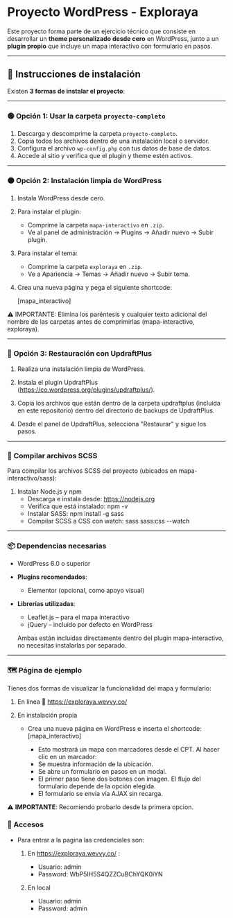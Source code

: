 # Proyecto WordPress - Exploraya

Este proyecto forma parte de un ejercicio técnico que consiste en desarrollar un **theme personalizado desde cero** en WordPress, junto a un **plugin propio** que incluye un mapa interactivo con formulario en pasos.

---

## 📌 Instrucciones de instalación

Existen **3 formas de instalar el proyecto**:

---

### 🟢 Opción 1: Usar la carpeta `proyecto-completo`

1. Descarga y descomprime la carpeta `proyecto-completo`.
2. Copia todos los archivos dentro de una instalación local o servidor.
3. Configura el archivo `wp-config.php` con tus datos de base de datos.
4. Accede al sitio y verifica que el plugin y theme estén activos.

---

### 🟠 Opción 2: Instalación limpia de WordPress

1. Instala WordPress desde cero.
2. Para instalar el plugin:
   - Comprime la carpeta `mapa-interactivo` en `.zip`.
   - Ve al panel de administración → Plugins → Añadir nuevo → Subir plugin.
3. Para instalar el tema:
   - Comprime la carpeta `exploraya` en `.zip`.
   - Ve a Apariencia → Temas → Añadir nuevo → Subir tema.
4. Crea una nueva página y pega el siguiente shortcode:

   [mapa_interactivo]

⚠️ IMPORTANTE: Elimina los paréntesis y cualquier texto adicional del nombre de las carpetas antes de comprimirlas (mapa-interactivo, exploraya).

--- 

### 🔵 Opción 3: Restauración con UpdraftPlus

1. Realiza una instalación limpia de WordPress.

2. Instala el plugin UpdraftPlus (https://co.wordpress.org/plugins/updraftplus/).

3. Copia los archivos que están dentro de la carpeta updraftplus (incluida en este repositorio) dentro del directorio de backups de UpdraftPlus.

4. Desde el panel de UpdraftPlus, selecciona "Restaurar" y sigue los pasos.

---

### 🎨 Compilar archivos SCSS

Para compilar los archivos SCSS del proyecto (ubicados en mapa-interactivo/sass):

1. Instalar Node.js y npm
    - Descarga e instala desde: https://nodejs.org
    - Verifica que está instalado: npm -v
    - Instalar SASS: npm install -g sass
    - Compilar SCSS a CSS con watch: sass sass:css --watch

---

### 📦 Dependencias necesarias

- WordPress 6.0 o superior

- **Plugins recomendados**:
    - Elementor (opcional, como apoyo visual)

- **Librerías utilizadas**:
    - Leaflet.js – para el mapa interactivo
    - jQuery – incluido por defecto en WordPress

    Ambas están incluidas directamente dentro del plugin mapa-interactivo, no necesitas instalarlas por separado.

---

### 🗺️ Página de ejemplo

Tienes dos formas de visualizar la funcionalidad del mapa y formulario:


1. En línea
🔗 https://exploraya.wevvy.co/

2. En instalación propia
    - Crea una nueva página en WordPress e inserta el shortcode:
        [mapa_interactivo]

        - Esto mostrará un mapa con marcadores desde el CPT. Al hacer clic en un marcador:
        - Se muestra información de la ubicación.
        - Se abre un formulario en pasos en un modal.
        - El primer paso tiene dos botones con imagen. El flujo del formulario depende de la opción  elegida.
        - El formulario se envía vía AJAX sin recarga.

⚠️ **IMPORTANTE**: Recomiendo probarlo desde la primera opcion.


### 🔐 Accesos

- Para entrar a la pagina las credenciales son:
    1. En https://exploraya.wevvy.co/ : 
        - Usuario: admin
        - Password: WbP5IH5S4QZZCuBChYQK0iYN

    2. En local
        - Usuario: admin
        - Password: admin
